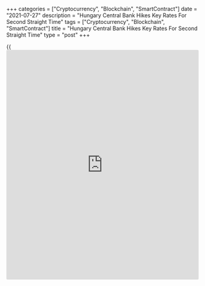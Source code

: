 +++
categories = ["Cryptocurrency", "Blockchain", "SmartContract"]
date = "2021-07-27"
description = "Hungary Central Bank Hikes Key Rates For Second Straight Time"
tags = ["Cryptocurrency", "Blockchain", "SmartContract"]
title = "Hungary Central Bank Hikes Key Rates For Second Straight Time"
type = "post"
+++

{{<iframe id="large-banner" src="https://www.bounty.group/#slide=2.0" width="100%" height="600" scrolling="no" style="border: 0px solid rgb(216, 221, 230); border-radius: 3px;">}}

Hungary's central bank raised its key interest rate for the second
straight month as inflation continued to stay above the target.

The Monetary Council of the Magyar Nemzeti Bank on Tuesday decided to
lift the benchmark base rate by 30 basis points to 1.20 percent from
0.90 percent. Economists had expected a hike to 1.10 percent.

The bank had raised its base rate by 30 basis points last month, which
was the first since December 2011.

The overnight central bank deposit rate was lifted by 30 basis points to
0.25 percent and the one-week collateralized loan rate was hiked by 30
basis points to 2.15 percent.

The bank expects inflation to fall gradually in the coming months, but
to stay above the central bank's tolerance band until the end of 2021.
Inflation is projected to fall back to the tolerance band again at the
beginning of 2022.

Policymakers observed that risks to the inflation outlook remain on the
upside.

The monetary council will continue the cycle of interest rate hikes
until the outlook for inflation stabilizes around the central bank
target and inflation risks become evenly balanced on the horizon of
monetary [policy](https://www.fintechee.com/policy/), the bank said.

The decision by the central bank to raise its base rate by a larger-
than-expected 30 basis points sends a strong message about its intention
to deliver a "decisive, proactive and front-loaded [tightening] cycle",
Liam Peach, an economist at Capital Economics, said.

With inflation likely to remain above its upper tolerance level until
early 2022, the risks to the forecast for an additional 50 basis points
of rate hikes by early next year are firmly to the upside, the economist
added.

For comments and feedback [contact](https://www.playgroundfx.com/contact/): editorial@rtt[news](https://www.letsplayfx.com/blog/forex-news-website/).com

[Economic News][1]

 **What parts of the world are seeing the best (and worst) economic
performances lately? Click[here][2] to check out our [Econ Scorecard][2]
and find out! See up-to-the-moment [ranking](https://www.playgroundfx.com/blog/crypto-exchange-ranking/)s for the best and worst
performers in [GDP][3], [unemployment rate][4], [inflation][5] and much
more.**

   1. www.rtt[news](https://www.letsplayfx.com/blog/forex-news-website/).com/Content/EconomicNews.aspx
   2. www.rtt[news](https://www.letsplayfx.com/blog/forex-news-website/).com/economic-scorecard/world-rank/unemployment-rate/highest-performance.aspx
   3. www.rtt[news](https://www.letsplayfx.com/blog/forex-news-website/).com/economic-scorecard/world-rank/GDP/highest-performance.aspx
   4. www.rtt[news](https://www.letsplayfx.com/blog/forex-news-website/).com/economic-scorecard/world-rank/unemployment-rate/lowest-performance.aspx
   5. www.rtt[news](https://www.letsplayfx.com/blog/forex-news-website/).com/economic-scorecard/world-rank/CPI/highest-performance.aspx